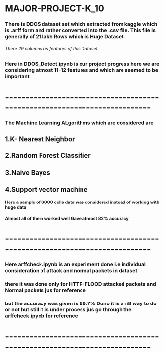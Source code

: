 # MAJOR-PROJECT-K_10
### There is DDOS dataset set which extracted from kaggle which is .arff form and rather converted into the .csv file. This file is generally of 21 lakh Rows which is Huge Dataset.
###### There 29 columns as features of this Dataset
### Here in DDOS_Detect.ipynb is our project progress here we are considering atmost 11-12 features and which are seemed to be important 
# --------------------------------------------------------------------------
### The Machine Learning ALgorithms which are considered are 
## 1.K- Nearest Neighbor
## 2.Random Forest Classifier
## 3.Naive Bayes
## 4.Support vector machine
#### Here a sample of 6000 cells data was considered instead of working with huge data
#### Almost all of them worked well Gave atmost 82% accuracy
# --------------------------------------------------------------------------
### Here arffcheck.ipynb is an experiment done i.e individual consideration of attack and normal packets in dataset
### there it was done only for HTTP-FLOOD attacked packets and Normal packets jus for reference 
### but the accuracy was given is 99.7% Dono it is a ri8 way to do or not but still it is under process jus go through the arffcheck.ipynb for reference
# --------------------------------------------------------------------------
